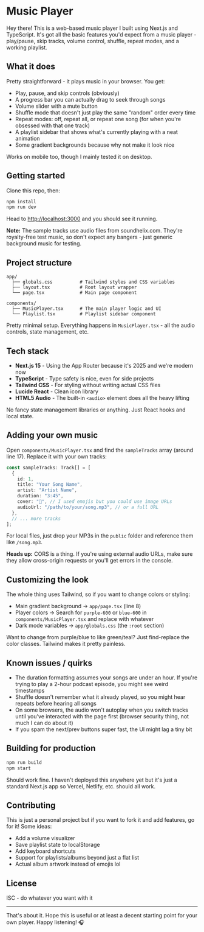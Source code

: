 # Music Player

Hey there! This is a web-based music player I built using Next.js and TypeScript. It's got all the basic features you'd expect from a music player - play/pause, skip tracks, volume control, shuffle, repeat modes, and a working playlist.

## What it does

Pretty straightforward - it plays music in your browser. You get:
- Play, pause, and skip controls (obviously)
- A progress bar you can actually drag to seek through songs
- Volume slider with a mute button
- Shuffle mode that doesn't just play the same "random" order every time
- Repeat modes: off, repeat all, or repeat one song (for when you're obsessed with that one track)
- A playlist sidebar that shows what's currently playing with a neat animation
- Some gradient backgrounds because why not make it look nice

Works on mobile too, though I mainly tested it on desktop.

## Getting started

Clone this repo, then:

```bash
npm install
npm run dev
```

Head to [http://localhost:3000](http://localhost:3000) and you should see it running.

**Note:** The sample tracks use audio files from soundhelix.com. They're royalty-free test music, so don't expect any bangers - just generic background music for testing.

## Project structure

```
app/
  ├── globals.css          # Tailwind styles and CSS variables
  ├── layout.tsx           # Root layout wrapper
  └── page.tsx             # Main page component

components/
  ├── MusicPlayer.tsx      # The main player logic and UI
  └── Playlist.tsx         # Playlist sidebar component
```

Pretty minimal setup. Everything happens in `MusicPlayer.tsx` - all the audio controls, state management, etc.

## Tech stack

- **Next.js 15** - Using the App Router because it's 2025 and we're modern now
- **TypeScript** - Type safety is nice, even for side projects
- **Tailwind CSS** - For styling without writing actual CSS files
- **Lucide React** - Clean icon library
- **HTML5 Audio** - The built-in `<audio>` element does all the heavy lifting

No fancy state management libraries or anything. Just React hooks and local state.

## Adding your own music

Open `components/MusicPlayer.tsx` and find the `sampleTracks` array (around line 17). Replace it with your own tracks:

```typescript
const sampleTracks: Track[] = [
  {
    id: 1,
    title: "Your Song Name",
    artist: "Artist Name",
    duration: "3:45",
    cover: "🎸", // I used emojis but you could use image URLs
    audioUrl: "/path/to/your/song.mp3", // or a full URL
  },
  // ... more tracks
];
```

For local files, just drop your MP3s in the `public` folder and reference them like `/song.mp3`.

**Heads up:** CORS is a thing. If you're using external audio URLs, make sure they allow cross-origin requests or you'll get errors in the console.

## Customizing the look

The whole thing uses Tailwind, so if you want to change colors or styling:

- Main gradient background → `app/page.tsx` (line 8)
- Player colors → Search for `purple-600` or `blue-600` in `components/MusicPlayer.tsx` and replace with whatever
- Dark mode variables → `app/globals.css` (the `:root` section)

Want to change from purple/blue to like green/teal? Just find-replace the color classes. Tailwind makes it pretty painless.

## Known issues / quirks

- The duration formatting assumes your songs are under an hour. If you're trying to play a 2-hour podcast episode, you might see weird timestamps
- Shuffle doesn't remember what it already played, so you might hear repeats before hearing all songs
- On some browsers, the audio won't autoplay when you switch tracks until you've interacted with the page first (browser security thing, not much I can do about it)
- If you spam the next/prev buttons super fast, the UI might lag a tiny bit

## Building for production

```bash
npm run build
npm start
```

Should work fine. I haven't deployed this anywhere yet but it's just a standard Next.js app so Vercel, Netlify, etc. should all work.

## Contributing

This is just a personal project but if you want to fork it and add features, go for it! Some ideas:
- Add a volume visualizer
- Save playlist state to localStorage
- Add keyboard shortcuts
- Support for playlists/albums beyond just a flat list
- Actual album artwork instead of emojis lol

## License

ISC - do whatever you want with it

---

That's about it. Hope this is useful or at least a decent starting point for your own player. Happy listening! 🎧

